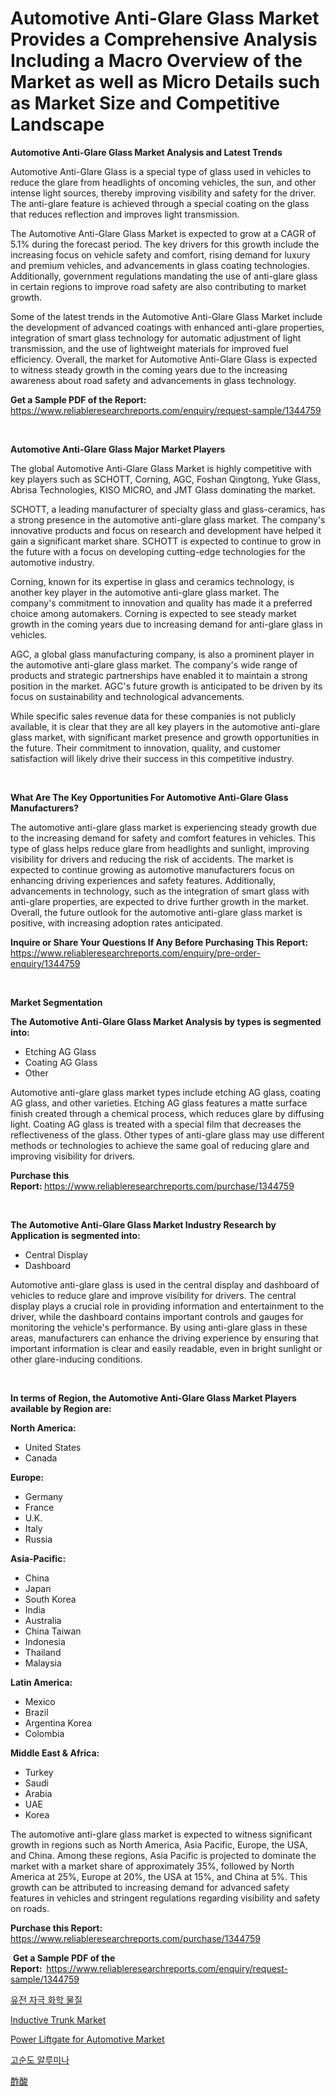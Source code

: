 <p><h1>Automotive Anti-Glare Glass Market Provides a Comprehensive Analysis Including a Macro Overview of the Market as well as Micro Details such as Market Size and Competitive Landscape</h1></p><p><strong>Automotive Anti-Glare Glass Market Analysis and Latest Trends</strong></p>
<p><p>Automotive Anti-Glare Glass is a special type of glass used in vehicles to reduce the glare from headlights of oncoming vehicles, the sun, and other intense light sources, thereby improving visibility and safety for the driver. The anti-glare feature is achieved through a special coating on the glass that reduces reflection and improves light transmission.</p><p>The Automotive Anti-Glare Glass Market is expected to grow at a CAGR of 5.1% during the forecast period. The key drivers for this growth include the increasing focus on vehicle safety and comfort, rising demand for luxury and premium vehicles, and advancements in glass coating technologies. Additionally, government regulations mandating the use of anti-glare glass in certain regions to improve road safety are also contributing to market growth.</p><p>Some of the latest trends in the Automotive Anti-Glare Glass Market include the development of advanced coatings with enhanced anti-glare properties, integration of smart glass technology for automatic adjustment of light transmission, and the use of lightweight materials for improved fuel efficiency. Overall, the market for Automotive Anti-Glare Glass is expected to witness steady growth in the coming years due to the increasing awareness about road safety and advancements in glass technology.</p></p>
<p><strong>Get a Sample PDF of the Report:&nbsp;</strong> <a href="https://www.reliableresearchreports.com/enquiry/request-sample/1344759">https://www.reliableresearchreports.com/enquiry/request-sample/1344759</a></p>
<p>&nbsp;</p>
<p><strong>Automotive Anti-Glare Glass Major Market Players</strong></p>
<p><p>The global Automotive Anti-Glare Glass Market is highly competitive with key players such as SCHOTT, Corning, AGC, Foshan Qingtong, Yuke Glass, Abrisa Technologies, KISO MICRO, and JMT Glass dominating the market.</p><p>SCHOTT, a leading manufacturer of specialty glass and glass-ceramics, has a strong presence in the automotive anti-glare glass market. The company's innovative products and focus on research and development have helped it gain a significant market share. SCHOTT is expected to continue to grow in the future with a focus on developing cutting-edge technologies for the automotive industry.</p><p>Corning, known for its expertise in glass and ceramics technology, is another key player in the automotive anti-glare glass market. The company's commitment to innovation and quality has made it a preferred choice among automakers. Corning is expected to see steady market growth in the coming years due to increasing demand for anti-glare glass in vehicles.</p><p>AGC, a global glass manufacturing company, is also a prominent player in the automotive anti-glare glass market. The company's wide range of products and strategic partnerships have enabled it to maintain a strong position in the market. AGC's future growth is anticipated to be driven by its focus on sustainability and technological advancements.</p><p>While specific sales revenue data for these companies is not publicly available, it is clear that they are all key players in the automotive anti-glare glass market, with significant market presence and growth opportunities in the future. Their commitment to innovation, quality, and customer satisfaction will likely drive their success in this competitive industry.</p></p>
<p>&nbsp;</p>
<p><strong>What Are The Key Opportunities For Automotive Anti-Glare Glass Manufacturers?</strong></p>
<p><p>The automotive anti-glare glass market is experiencing steady growth due to the increasing demand for safety and comfort features in vehicles. This type of glass helps reduce glare from headlights and sunlight, improving visibility for drivers and reducing the risk of accidents. The market is expected to continue growing as automotive manufacturers focus on enhancing driving experiences and safety features. Additionally, advancements in technology, such as the integration of smart glass with anti-glare properties, are expected to drive further growth in the market. Overall, the future outlook for the automotive anti-glare glass market is positive, with increasing adoption rates anticipated.</p></p>
<p><strong>Inquire or Share Your Questions If Any Before Purchasing This Report:</strong> <a href="https://www.reliableresearchreports.com/enquiry/pre-order-enquiry/1344759">https://www.reliableresearchreports.com/enquiry/pre-order-enquiry/1344759</a></p>
<p>&nbsp;</p>
<p><strong>Market Segmentation</strong></p>
<p><strong>The Automotive Anti-Glare Glass Market Analysis by types is segmented into:</strong></p>
<p><ul><li>Etching AG Glass</li><li>Coating AG Glass</li><li>Other</li></ul></p>
<p><p>Automotive anti-glare glass market types include etching AG glass, coating AG glass, and other varieties. Etching AG glass features a matte surface finish created through a chemical process, which reduces glare by diffusing light. Coating AG glass is treated with a special film that decreases the reflectiveness of the glass. Other types of anti-glare glass may use different methods or technologies to achieve the same goal of reducing glare and improving visibility for drivers.</p></p>
<p><strong>Purchase this Report:&nbsp;</strong><a href="https://www.reliableresearchreports.com/purchase/1344759">https://www.reliableresearchreports.com/purchase/1344759</a></p>
<p>&nbsp;</p>
<p><strong>The Automotive Anti-Glare Glass Market Industry Research by Application is segmented into:</strong></p>
<p><ul><li>Central Display</li><li>Dashboard</li></ul></p>
<p><p>Automotive anti-glare glass is used in the central display and dashboard of vehicles to reduce glare and improve visibility for drivers. The central display plays a crucial role in providing information and entertainment to the driver, while the dashboard contains important controls and gauges for monitoring the vehicle's performance. By using anti-glare glass in these areas, manufacturers can enhance the driving experience by ensuring that important information is clear and easily readable, even in bright sunlight or other glare-inducing conditions.</p></p>
<p>&nbsp;</p>
<p><strong>In terms of Region, the Automotive Anti-Glare Glass Market Players available by Region are:</strong></p>
<p>
    <p> <strong> North America: </strong>
        <ul>
            <li>United States</li>
            <li>Canada</li>
        </ul>
        </p> 
    <p> <strong> Europe: </strong>
        <ul>
            <li>Germany</li>
            <li>France</li>
            <li>U.K.</li>
            <li>Italy</li>
            <li>Russia</li>
        </ul>
        </p> 
    <p> <strong> Asia-Pacific: </strong>
        <ul>
            <li>China</li>
            <li>Japan</li>
            <li>South Korea</li>
            <li>India</li>
            <li>Australia</li>
            <li>China Taiwan</li>
            <li>Indonesia</li>
            <li>Thailand</li>
            <li>Malaysia</li>
        </ul>
        </p> 
    <p> <strong> Latin America: </strong>
        <ul>
            <li>Mexico</li>
            <li>Brazil</li>
            <li>Argentina Korea</li>
            <li>Colombia</li>
        </ul>
        </p> 
    <p> <strong> Middle East & Africa: </strong>
        <ul>
            <li>Turkey</li>
            <li>Saudi</li>
            <li>Arabia</li>
            <li>UAE</li>
            <li>Korea</li>
        </ul>
    </p>
    </p>
<p><p>The automotive anti-glare glass market is expected to witness significant growth in regions such as North America, Asia Pacific, Europe, the USA, and China. Among these regions, Asia Pacific is projected to dominate the market with a market share of approximately 35%, followed by North America at 25%, Europe at 20%, the USA at 15%, and China at 5%. This growth can be attributed to increasing demand for advanced safety features in vehicles and stringent regulations regarding visibility and safety on roads.</p></p>
<p><strong>Purchase this Report: </strong><a href="https://www.reliableresearchreports.com/purchase/1344759">https://www.reliableresearchreports.com/purchase/1344759</a></p>
<p>&nbsp;<strong>Get a Sample PDF of the Report:&nbsp;&nbsp;</strong><a href="https://www.reliableresearchreports.com/enquiry/request-sample/1344759">https://www.reliableresearchreports.com/enquiry/request-sample/1344759</a></p>
<p><strong></strong></p>
<p><p><a href="https://medium.com/@feltonfay2023/%EC%9C%A0%EC%A0%84-%EC%B4%89%EC%A7%84-%ED%99%94%ED%95%99-%EB%AC%BC%EC%A7%88-%EC%8B%9C%EC%9E%A5-%EC%8B%9C%EC%9E%A5-%EC%A0%90%EC%9C%A0%EC%9C%A8-%EC%8B%9C%EC%9E%A5-%EB%8F%99%ED%96%A5-%EB%B0%8F-%EB%AF%B8%EB%9E%98-%EC%84%B1%EC%9E%A5-%ED%83%90%EC%83%89-9f90d540d9f9">유전 자극 화학 물질</a></p><p><a href="https://github.com/kathiaseamanalvaradovlprc2h/Market-Research-Report-List-1/blob/main/inductive-trunk-market.md">Inductive Trunk Market</a></p><p><a href="https://github.com/wusalecollins540tpqoz/Market-Research-Report-List-1/blob/main/power-liftgate-for-automotive-market.md">Power Liftgate for Automotive Market</a></p><p><a href="https://medium.com/@feltonfay2023/%EA%B3%A0%EC%88%9C%EB%8F%84-%EC%95%8C%EB%A3%A8%EB%AF%B8%EB%82%98-%EC%8B%9C%EC%9E%A5-%EA%B2%BD%EC%9F%81-%EB%B6%84%EC%84%9D-%EC%8B%9C%EC%9E%A5-%EB%8F%99%ED%96%A5-%EB%B0%8F-2031%EB%85%84%EA%B9%8C%EC%A7%80%EC%9D%98-%EC%98%88%EC%B8%A1-9309d32622a8">고순도 알루미나</a></p><p><a href="https://medium.com/@js15987/%E9%85%A2%E9%85%B8%E5%B8%82%E5%A0%B4-%E3%82%BF%E3%82%A4%E3%83%97-%E3%82%A2%E3%83%97%E3%83%AA%E3%82%B1%E3%83%BC%E3%82%B7%E3%83%A7%E3%83%B3-%E5%9C%B0%E7%90%86%E3%81%AB%E3%82%88%E3%82%8B%E5%8C%85%E6%8B%AC%E7%9A%84%E8%A9%95%E4%BE%A1-569368fc3fc9">酢酸</a></p></p>